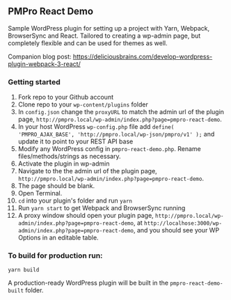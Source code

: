## PMPro React Demo

Sample WordPress plugin for setting up a project with Yarn, Webpack, BrowserSync and React. Tailored to creating a wp-admin page, but completely flexible and can be used for themes as well.

Companion blog post: https://deliciousbrains.com/develop-wordpress-plugin-webpack-3-react/

### Getting started

1. Fork repo to your Github account
1. Clone repo to your `wp-content/plugins` folder
1. In `config.json` change the `proxyURL` to match the admin url of the plugin page, `http://pmpro.local/wp-admin/index.php?page=pmpro-react-demo`.
1. In your host WordPress `wp-config.php` file add `define( 'PMPRO_AJAX_BASE', 'http://pmpro.local/wp-json/pmpro/v1' );` and update it to point to your REST API base
1. Modify any WordPress config in `pmpro-react-demo.php`. Rename files/methods/strings as necessary.
1. Activate the plugin in wp-admin
1. Navigate to the the admin url of the plugin page, `http://pmpro.local/wp-admin/index.php?page=pmpro-react-demo`.
1. The page should be blank.
1. Open Terminal.
1. `cd` into your plugin's folder and run `yarn`
1. Run `yarn start` to get Webpack and BrowserSync running
1. A proxy window should open your plugin page, `http://pmpro.local/wp-admin/index.php?page=pmpro-react-demo`, at `http://localhose:3000/wp-admin/index.php?page=pmpro-react-demo`, and you should see your WP Options in an editable table.

### To build for production run:

`yarn build`

A production-ready WordPress plugin will be built in the `pmpro-react-demo-built` folder.

